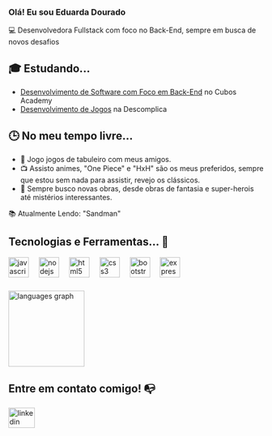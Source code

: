 
### Olá! Eu sou Eduarda Dourado 

💻 Desenvolvedora Fullstack com foco no Back-End, sempre em busca de novos desafios


## 🎓 Estudando...
- [Desenvolvimento de Software com Foco em Back-End](https://www.linkedin.com/in/cubos-academy-459042223?originalSubdomain=br) no Cubos Academy
- [Desenvolvimento de Jogos](https://descomplica.com.br/) na Descomplica

## 🕒 No meu tempo livre... 
- 🧙‍ Jogo jogos de tabuleiro com meus amigos. 
- 📺 Assisto animes, "One Piece" e "HxH" são os meus preferidos, sempre que estou sem nada para assistir, revejo os clássicos.
- 🚀 Sempre busco novas obras, desde obras de fantasia e super-herois até mistérios interessantes.

 📚 Atualmente Lendo: "Sandman"

## Tecnologias e Ferramentas... 🧩
<div align="left">
  <img src="https://cdn.jsdelivr.net/gh/devicons/devicon/icons/javascript/javascript-original.svg" height="40" alt="javascript logo"  />
  <img width="12" />
  <img src="https://cdn.jsdelivr.net/gh/devicons/devicon/icons/nodejs/nodejs-original.svg" height="40" alt="nodejs logo"  />
  <img width="12" />
  <img src="https://cdn.jsdelivr.net/gh/devicons/devicon/icons/html5/html5-original.svg" height="40" alt="html5 logo"  />
  <img width="12" />
  <img src="https://cdn.jsdelivr.net/gh/devicons/devicon/icons/css3/css3-original.svg" height="40" alt="css3 logo"  />
  <img width="12" />
  <img src="https://cdn.jsdelivr.net/gh/devicons/devicon/icons/bootstrap/bootstrap-original.svg" height="40" alt="bootstrap logo"  />
  <img width="12" />
  <img src="https://cdn.jsdelivr.net/gh/devicons/devicon/icons/express/express-original.svg" height="40" alt="express logo"  />
</div>

###

<div align="left">
  <img src="https://github-readme-stats.vercel.app/api/top-langs?username=medourado&locale=en&hide_title=false&layout=compact&card_width=320&langs_count=5&theme=dracula&hide_border=false&order=2" height="150" alt="languages graph"  />
</div>

###

## Entre em contato comigo! 📭
<div align="left">
  <a href="https://www.linkedin.com/in/maria-eduarda-dourado-8a11b1186/" target="_blank"><img src="https://raw.githubusercontent.com/maurodesouza/profile-readme-generator/master/src/assets/icons/social/linkedin/default.svg" width="52" height="40" alt="linkedin logo"  /></a>  
</div>





